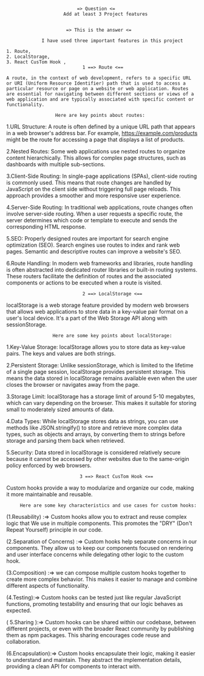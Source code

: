 

                              => Question <=
                         Add at least 3 Project features


                          => This is the answer <=

                 I have used three important features in this project

    1. Route,
    2. LocalStorage,
    3. React CusTom Hook ,
                                1 ==> Route <==

    A route, in the context of web development, refers to a specific URL or URI (Uniform Resource Identifier) path that is used to access a particular resource or page on a website or web application. Routes are essential for navigating between different sections or views of a web application and are typically associated with specific content or functionality.
    
                      Here are key points about routes:

1.URL Structure: A route is often defined by a unique URL path that appears in a web browser's address bar. For example, https://example.com/products might be the route for accessing a page that displays a list of products.

2.Nested Routes: Some web applications use nested routes to organize content hierarchically. This allows for complex page structures, such as dashboards with multiple sub-sections.

3.Client-Side Routing: In single-page applications (SPAs), client-side routing is commonly used. This means that route changes are handled by JavaScript on the client side without triggering full page reloads. This approach provides a smoother and more responsive user experience.

4.Server-Side Routing: In traditional web applications, route changes often involve server-side routing. When a user requests a specific route, the server determines which code or template to execute and sends the corresponding HTML response.


5.SEO: Properly designed routes are important for search engine optimization (SEO). Search engines use routes to index and rank web pages. Semantic and descriptive routes can improve a website's SEO.

6.Route Handling: In modern web frameworks and libraries, route handling is often abstracted into dedicated router libraries or built-in routing systems. These routers facilitate the definition of routes and the associated components or actions to be executed when a route is visited.

      


                                2 ==> LocalStorage <==


  localStorage is a web storage feature provided by modern web browsers that allows web applications to store data in a key-value pair format on a user's local device. It's a part of the Web Storage API along with sessionStorage. 
        
        
                     Here are some key points about localStorage:


1.Key-Value Storage: localStorage allows you to store data as key-value pairs. The keys and values are both strings.

2.Persistent Storage: Unlike sessionStorage, which is limited to the lifetime of a single page session, localStorage provides persistent storage. This means the data stored in localStorage remains available even when the user closes the browser or navigates away from the page.



3.Storage Limit: localStorage has a storage limit of around 5-10 megabytes, which can vary depending on the browser. This makes it suitable for storing small to moderately sized amounts of data.

4.Data Types: While localStorage stores data as strings, you can use methods like JSON.stringify() to store and retrieve more complex data types, such as objects and arrays, by converting them to strings before storage and parsing them back when retrieved.


5.Security: Data stored in localStorage is considered relatively secure because it cannot be accessed by other websites due to the same-origin policy enforced by web browsers.




                               3 ==> React CusTom Hook <==

  Custom hooks provide a way to modularize and organize our code, making it more maintainable and reusable.


         Here are some key characteristics and use cases for custom hooks:

(1.Reusability) :=> Custom hooks allow you to extract and reuse complex logic that We use in multiple components. This promotes the "DRY" (Don't Repeat Yourself) principle in our code.

(2.Separation of Concerns) :=> Custom hooks help separate concerns in our components. They allow us to keep our components focused on rendering and user interface concerns while delegating other logic to the custom hook.


(3.Composition) :=> we can compose multiple custom hooks together to create more complex behavior. This makes it easier to manage and combine different aspects of functionality.


(4.Testing):=> Custom hooks can be tested just like regular JavaScript functions, promoting testability and ensuring that our logic behaves as expected.


( 5.Sharing ):=> Custom hooks can be shared within our codebase, between different projects, or even with the broader React community by publishing them as npm packages. This sharing encourages code reuse and collaboration.


(6.Encapsulation):=> Custom hooks encapsulate their logic, making it easier to understand and maintain. They abstract the implementation details, providing a clean API for components to interact with.